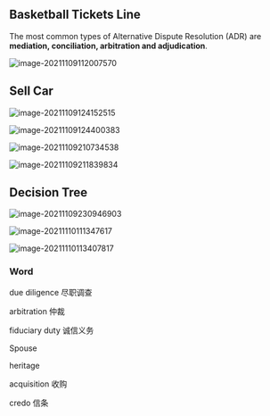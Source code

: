## Basketball Tickets Line

The most common types of Alternative Dispute Resolution (ADR) are **mediation, conciliation, arbitration and adjudication**.

![image-20211109112007570](https://chqwer2.github.io/img/Typora/image-20211109112007570.png)

## Sell Car

![image-20211109124152515](https://chqwer2.github.io/img/Typora/image-20211109124152515.png)

![image-20211109124400383](https://chqwer2.github.io/img/Typora/image-20211109124400383.png)

![image-20211109210734538](https://chqwer2.github.io/img/Typora/image-20211109210734538.png)

![image-20211109211839834](https://chqwer2.github.io/img/Typora/image-20211109211839834.png)

## Decision Tree

![image-20211109230946903](https://chqwer2.github.io/img/Typora/image-20211109230946903.png)

![image-20211110111347617](https://chqwer2.github.io/img/Typora/image-20211110111347617.png)

![image-20211110113407817](https://chqwer2.github.io/img/Typora/image-20211110113407817.png)







### Word

due diligence 尽职调查

arbitration 仲裁

fiduciary duty 诚信义务

Spouse

heritage

acquisition 收购

credo 信条
